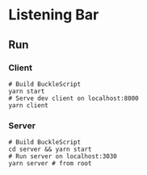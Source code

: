 # Listening Bar

## Run

### Client

```
# Build BuckleScript
yarn start
# Serve dev client on localhost:8000
yarn client
```

### Server

```
# Build BuckleScript
cd server && yarn start
# Run server on localhost:3030
yarn server # from root
```
